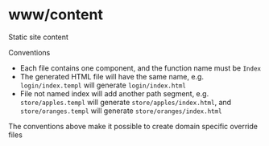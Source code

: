 # www/content

Static site content

Conventions
- Each file contains one component, and the function name must be `Index`
- The generated HTML file will have the same name, e.g. `login/index.templ` will generate `login/index.html`
- File not named index will add another path segment, e.g. `store/apples.templ` will generate `store/apples/index.html`, and `store/oranges.templ` will generate `store/oranges/index.html`

The conventions above make it possible to create domain specific override files
